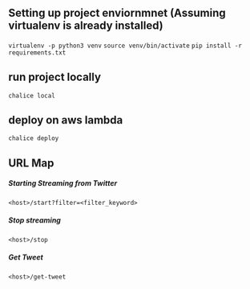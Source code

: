 ## Setting up project enviornmnet (Assuming virtualenv is already installed)

`virtualenv -p python3 venv`
`source venv/bin/activate`
`pip install -r requirements.txt`

## run project locally

`chalice local`

## deploy on aws lambda
`chalice deploy`


## URL Map
##### Starting Streaming from Twitter
`<host>/start?filter=<filter_keyword>`

##### Stop streaming
`<host>/stop`

##### Get Tweet
`<host>/get-tweet`

